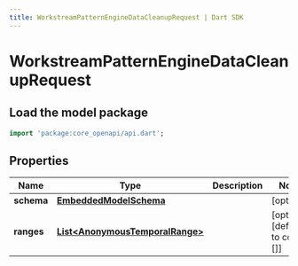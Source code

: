 ```yaml
---
title: WorkstreamPatternEngineDataCleanupRequest | Dart SDK
---
```


# WorkstreamPatternEngineDataCleanupRequest

## Load the model package
```dart
import 'package:core_openapi/api.dart';
```

## Properties
Name | Type | Description | Notes
------------ | ------------- | ------------- | -------------
**schema** | [**EmbeddedModelSchema**](EmbeddedModelSchema) |  | [optional] 
**ranges** | [**List\<AnonymousTemporalRange\>**](AnonymousTemporalRange) |  | [optional] [default to const []]




